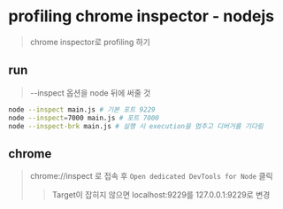 # profiling chrome inspector - nodejs

> chrome inspector로 profiling 하기

## run

> --inspect 옵션을 node 뒤에 써줄 것

```sh
node --inspect main.js # 기본 포트 9229
node --inspect=7000 main.js # 포트 7000
node --inspect-brk main.js # 실행 시 execution을 멈추고 디버거를 기다림
```

## chrome

> chrome://inspect 로 접속 후 `Open dedicated DevTools for Node` 클릭
>
> > Target이 잡히지 않으면 localhost:9229를 127.0.0.1:9229로 변경
